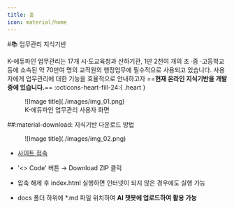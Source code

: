 ```yaml
---
title: 홈
icon: material/home
---
```

<!--
<figure markdown="span">
  ![Image title](./images/img_01.png)
</figure>
-->

#:books: 업무관리 지식기반 

K-에듀파인 업무관리는 17개 시·도교육청과 산하기관, 1만 2천여 개의 초 ·중 ·고등학교 등에 소속된 약 70만여 명의 교직원의 행정업무에 필수적으로 사용되고 있습니다. 사용자에게 업무관리에 대한 기능을 효율적으로 안내하고자 ==**현재 온라인 지식기반을 개발중에 있습니다.**== :octicons-heart-fill-24:{ .heart }

<figure markdown="span">
  ![Image title](./images/img_01.png)
  <figcaption>K-에듀파인 업무관리 사용자 화면</figcaption>
</figure>

##:material-download: 지식기반 다운로드 방법

<figure markdown="span">
  ![Image title](./images/img_02.png)
</figure>

- [사이트 접속]
- '<> Code' 버튼 → Download ZIP 클릭
- 압축 해제 후 index.html 실행하면 인터넷이 되지 않은 경우에도 실행 가능
- docs 폴더 하위에 *.md 파일 위치하여 **AI 챗봇에 업로드하여 활용 가능**

  [사이트 접속]: https://github.com/kedufine/kedufine.github.io

